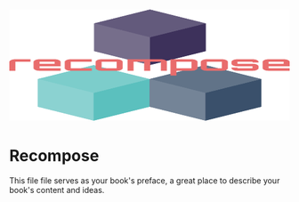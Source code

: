 # <img src="assets/Recompose.svg" width="100%" height=200 />

# Recompose

This file file serves as your book's preface, a great place to describe your book's content and ideas.

